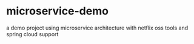 # microservice-demo
a demo project using microservice architecture with netflix oss tools and spring cloud support
